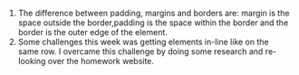 1. The difference between padding, margins and borders are: margin is the space outside the border,padding is the space within the border and the border is the outer edge of the element.
2. Some challenges this week was getting elements in-line like on the same row. I overcame this challenge by doing some research and re-looking over the homework website.